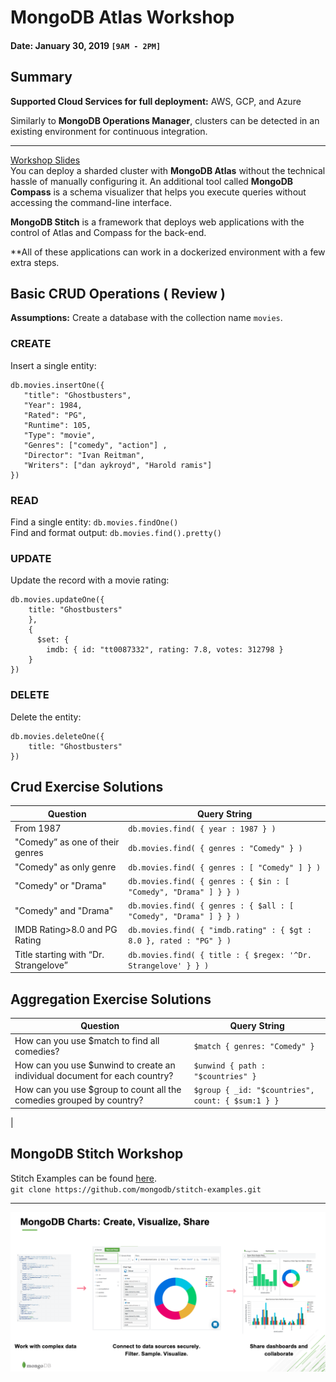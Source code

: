 # MongoDB Atlas Workshop
#### Date: January 30, 2019 `[9AM - 2PM]`

## Summary
**Supported Cloud Services for full deployment:** AWS, GCP, and Azure

Similarly to **MongoDB Operations Manager**, clusters can be detected in an existing environment for continuous integration.
___
[Workshop Slides](https://github.com/charlespetchsy/mongodb-atlas-workshop/blob/master/slides/MongoDB-Workshop-Toronto%201_2019.pdf) <br>
You can deploy a sharded cluster with **MongoDB Atlas** without the technical hassle of manually configuring it. An additional tool called **MongoDB Compass** is a schema visualizer that helps you execute queries without accessing the command-line interface.

**MongoDB Stitch** is a framework that deploys web applications with the control of Atlas and Compass for the back-end.

**All of these applications can work in a dockerized environment with a few extra steps.

## Basic CRUD Operations ( Review )

**Assumptions:** Create a database with the collection name `movies`.

### CREATE
Insert a single entity:
```
db.movies.insertOne({
   "title": "Ghostbusters",
   "Year": 1984,
   "Rated": "PG",
   "Runtime": 105,
   "Type": "movie",
   "Genres": ["comedy", "action"] ,
   "Director": "Ivan Reitman",
   "Writers": ["dan aykroyd", "Harold ramis"]
})
```

### READ
Find a single entity: `db.movies.findOne()` <br>
Find and format output: `db.movies.find().pretty()`

### UPDATE
Update the record with a movie rating:
```
db.movies.updateOne({
	title: "Ghostbusters"
    },
    {
	  $set: {
  	    imdb: { id: "tt0087332", rating: 7.8, votes: 312798 }
	}
})
```

### DELETE
Delete the entity:
```
db.movies.deleteOne({
	title: "Ghostbusters"
})
```

## Crud Exercise Solutions
| Question | Query String |
|----------|--------------|
| From 1987 | `db.movies.find( { year : 1987 } )` |
| "Comedy” as one of their genres | `db.movies.find( { genres : "Comedy" } )` |
| "Comedy" as only genre | `db.movies.find( { genres : [ "Comedy" ] } )` |
| "Comedy" or "Drama" | `db.movies.find( { genres : { $in : [ "Comedy", "Drama" ] } } )` |
| "Comedy" and "Drama" | `db.movies.find( { genres : { $all : [ "Comedy", "Drama" ] } } )` |
| IMDB Rating>8.0 and PG Rating | `db.movies.find( { "imdb.rating" : { $gt : 8.0 }, rated : "PG" } )` |
| Title starting with “Dr. Strangelove” | `db.movies.find( { title : { $regex: '^Dr. Strangelove' } } )` |

## Aggregation Exercise Solutions
| Question | Query String |
|----------|--------------|
| How can you use $match to find all comedies? | `$match { genres: "Comedy" }` |
| How can you use $unwind to create an individual document for each country? | `$unwind { path : "$countries" }` |
| How can you use $group to count all the comedies grouped by country? | `$group { _id: "$countries", count: { $sum:1 } }`
 |

## MongoDB Stitch Workshop

Stitch Examples can be found [here](https://github.com/mongodb/stitch-examples/
). <br>
`git clone https://github.com/mongodb/stitch-examples.git`

___
![alt text](https://github.com/charlespetchsy/mongodb-atlas-workshop/blob/master/screens/mongo-charts.png)
